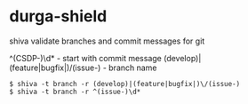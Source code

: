 # durga-shield
shiva validate branches and commit messages for git

^(CSDP-)\d* - start with commit message
(develop)|(feature|bugfix|)\/(issue-) - branch name
```
$ shiva -t branch -r (develop)|(feature|bugfix|)\/(issue-)
$ shiva -t branch -r ^(issue-)\d*
```
